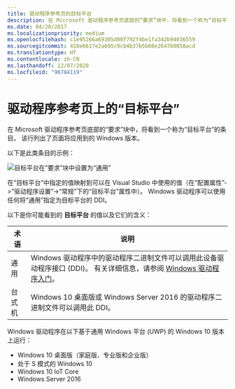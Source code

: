 ```yaml
---
title: 驱动程序参考页的目标平台
description: 在 Microsoft 驱动程序参考页底部的“要求”块中，将看到一个称为“目标平台”的条目。
ms.date: 04/20/2017
ms.localizationpriority: medium
ms.openlocfilehash: c1e95266a69305d80f792f4be1fa342b94036559
ms.sourcegitcommit: 418e6617e2a695c9cb4b37b5b60e264760858acd
ms.translationtype: HT
ms.contentlocale: zh-CN
ms.lasthandoff: 12/07/2020
ms.locfileid: "96784119"
---
```

# <a name="target-platform-on-driver-reference-pages"></a>驱动程序参考页上的“目标平台”

在 Microsoft 驱动程序参考页底部的“要求”块中，将看到一个称为“目标平台”的条目。 该行列出了页面将应用到的 Windows 版本。

以下是此类条目的示例：

![目标平台在“要求”块中设置为“通用”](images/TargetPlatform.png)

在“目标平台”中指定的值映射到可以在 Visual Studio 中使用的值（在“配置属性”->“驱动程序设置”->“常规”下的“目标平台”属性中）。  Windows 驱动程序可以使用任何将“通用”指定为目标平台的 DDI。

以下是你可能看到的 **目标平台** 的值以及它们的含义：

|术语|说明|
|--- |--- |
|通用|Windows 驱动程序中的驱动程序二进制文件可以调用此设备驱动程序接口 (DDI)。 有关详细信息，请参阅 [Windows 驱动程序入门](getting-started-with-windows-drivers.md)。|
|台式机|Windows 10 桌面版或 Windows Server 2016 的驱动程序二进制文件可以调用此 DDI。|

Windows 驱动程序在以下基于通用 Windows 平台 (UWP) 的 Windows 10 版本上运行：

*   Windows 10 桌面版（家庭版、专业版和企业版）
*   处于 S 模式的 Windows 10
*   Windows 10 IoT Core
*   Windows Server 2016


